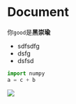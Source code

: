 # Document
你`good`是**黑崇瑜**
- sdfsdfg
- dsfg
- dsfsd
```python
import numpy 
a = c + b
```
![](https://i.imgur.com/u6polQn.png)
